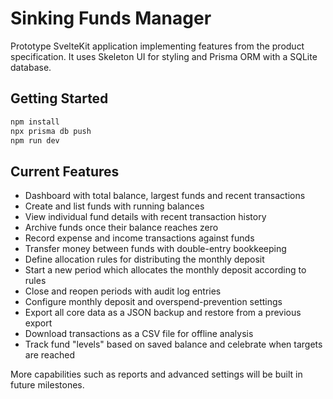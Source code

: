 # Sinking Funds Manager

Prototype SvelteKit application implementing features from the product specification. It uses Skeleton UI for styling and Prisma ORM with a SQLite database.

## Getting Started

```sh
npm install
npx prisma db push
npm run dev
```

## Current Features

- Dashboard with total balance, largest funds and recent transactions
- Create and list funds with running balances
- View individual fund details with recent transaction history
- Archive funds once their balance reaches zero
- Record expense and income transactions against funds
- Transfer money between funds with double-entry bookkeeping
- Define allocation rules for distributing the monthly deposit
- Start a new period which allocates the monthly deposit according to rules
- Close and reopen periods with audit log entries
- Configure monthly deposit and overspend-prevention settings
- Export all core data as a JSON backup and restore from a previous export
- Download transactions as a CSV file for offline analysis
- Track fund "levels" based on saved balance and celebrate when targets are reached

More capabilities such as reports and advanced settings will be built in future milestones.
